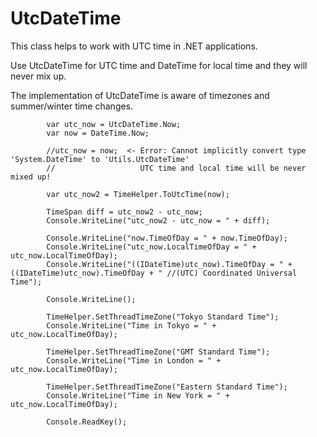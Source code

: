 UtcDateTime
===========

This class helps to work with UTC time in .NET applications.

Use UtcDateTime for UTC time and DateTime for local time and they will never mix up.

The implementation of UtcDateTime is aware of timezones and summer/winter time changes.

            var utc_now = UtcDateTime.Now;
            var now = DateTime.Now;

            //utc_now = now;  <- Error: Cannot implicitly convert type 'System.DateTime' to 'Utils.UtcDateTime'
            //                   UTC time and local time will be never mixed up!

            var utc_now2 = TimeHelper.ToUtcTime(now);

            TimeSpan diff = utc_now2 - utc_now;
            Console.WriteLine("utc_now2 - utc_now = " + diff);

            Console.WriteLine("now.TimeOfDay = " + now.TimeOfDay);
            Console.WriteLine("utc_now.LocalTimeOfDay = " + utc_now.LocalTimeOfDay);
            Console.WriteLine("((IDateTime)utc_now).TimeOfDay = " + ((IDateTime)utc_now).TimeOfDay + " //(UTC) Coordinated Universal Time");

            Console.WriteLine();

            TimeHelper.SetThreadTimeZone("Tokyo Standard Time");
            Console.WriteLine("Time in Tokyo = " + utc_now.LocalTimeOfDay);

            TimeHelper.SetThreadTimeZone("GMT Standard Time");
            Console.WriteLine("Time in London = " + utc_now.LocalTimeOfDay);

            TimeHelper.SetThreadTimeZone("Eastern Standard Time");
            Console.WriteLine("Time in New York = " + utc_now.LocalTimeOfDay);

            Console.ReadKey();

